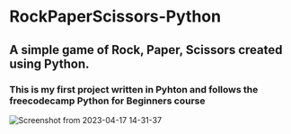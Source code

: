 # RockPaperScissors-Python

## A simple game of Rock, Paper, Scissors created using Python. 

### This is my first project written in Pyhton and follows the freecodecamp Python for Beginners course

![Screenshot from 2023-04-17 14-31-37](https://user-images.githubusercontent.com/113047234/232499306-9ee74564-470f-43f3-9ec2-bec4d30c40ca.png)
